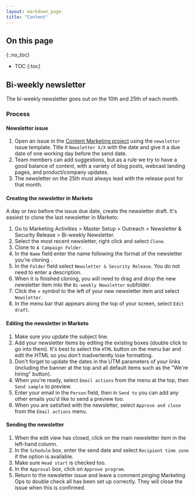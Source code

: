 ```yaml
---
layout: markdown_page
title: "Content"
---
```


## On this page
{:.no_toc}

- TOC
{:toc}

## Bi-weekly newsletter

The bi-weekly newsletter goes out on the 10th and 25th of each month.

### Process

#### Newsletter issue

1. Open an issue in the [Content Marketing project](https://gitlab.com/gitlab-com/marketing/content-marketing/issues/142) using the `newsletter` issue template. Title it `Newsletter X/X` with the date and give it a due date of one working day before the send date.
1. Team members can add suggestions, but as a rule we try to have a good balance of content, with a variety of blog posts, webcast landing pages, and product/company updates.
1. The newsletter on the 25th must always lead with the release post for that month.

#### Creating the newsletter in Marketo

A day or two before the issue due date, create the newsletter draft. It's easiest to clone the last newsletter in Marketo:

1. Go to Marketing Activities > Master Setup > Outreach > Newsletter & Security Release > Bi-weekly Newsletter.
1. Select the most recent newsletter, right click and select `Clone`.
1. Clone to `A Campaign Folder`.
1.  In the `Name` field enter the name following the format of the newsletter you're cloning .
1. In the `Folder` field select `Newsletter & Security Release`. You do not need to enter a description.
1. When it is finished cloning, you will need to drag and drop the new newsletter item into the `Bi-weekly Newsletter` subfolder.
1. Click the + symbol to the left of your new newsletter item and select `Newsletter`.
1. In the menu bar that appears along the top of your screen, select `Edit draft`.

#### Editing the newsletter in Marketo

1. Make sure you update the subject line.
1. Add your newsletter items by editing the existing boxes (double click to go into them). It's best to select the `HTML` button on the menu bar and edit the HTML so you don't inadvertently lose formatting.
1. Don't forget to update the dates in the UTM parameters of your links (including the banner at the top and all default items such as the "We're hiring" button).
1. When you're ready, select `Email actions` from the menu at the top, then `Send sample` to preview.
1. Enter your email in the `Person` field, then in `Send to` you can add any other emails you'd like to send a preview too.
1. When you are satisfied with the newsletter, select `Approve and close` from the `Email actions` menu.

#### Sending the newsletter

1. When the edit view has closed, click on the main newsletter item in the left-hand column.
1. In the `Schedule` box, enter the send date and select `Recipient time zone` if the option is available.
1. Make sure `Head start` is checked too.
1. In the `Approval` box, click on `Approve program`.
1. Return to the newsletter issue and leave a comment pinging Marketing Ops to double check all has been set up correctly. They will close the issue when this is confirmed.
